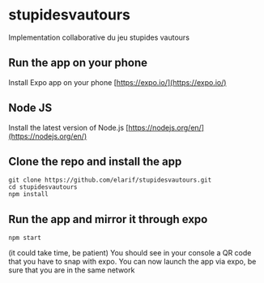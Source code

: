 # stupidesvautours
Implementation collaborative du jeu stupides vautours 

## Run the app on your phone
Install Expo app on your phone
[https://expo.io/](https://expo.io/)

## Node JS
Install the latest version of Node.js
[https://nodejs.org/en/](https://nodejs.org/en/)

## Clone the repo and install the app
```
git clone https://github.com/elarif/stupidesvautours.git
cd stupidesvautours
npm install
```
## Run the app and mirror it through expo

```
npm start
```
(it could take time, be patient)
You should see in your console a QR code that you have to snap with expo.
You can now launch the app via expo, be sure that you are in the same network





